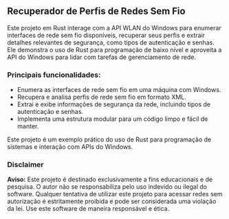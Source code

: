 <h2>Recuperador de Perfis de Redes Sem Fio</h2>

<p>
Este projeto em Rust interage com a API WLAN do Windows para enumerar interfaces de rede sem fio disponíveis, recuperar seus perfis e extrair detalhes relevantes de segurança, como tipos de autenticação e senhas. Ele demonstra o uso de Rust para programação de baixo nível e aproveita a API do Windows para lidar com tarefas de gerenciamento de rede.
</p>

<h3>Principais funcionalidades:</h3>
<ul>
  <li>Enumera as interfaces de rede sem fio em uma máquina com Windows.</li>
  <li>Recupera e analisa perfis de rede sem fio em formato XML.</li>
  <li>Extrai e exibe informações de segurança da rede, incluindo tipos de autenticação e senhas.</li>
  <li>Implementa uma estrutura modular para um código limpo e fácil de manter.</li>
</ul>

<p>
Este projeto é um exemplo prático do uso de Rust para programação de sistemas e interação com APIs do Windows.
</p>
<h3>Disclaimer</h3>
<p>
<strong>Aviso:</strong> Este projeto é destinado exclusivamente a fins educacionais e de pesquisa. O autor não se responsabiliza pelo uso indevido ou ilegal do software. Qualquer tentativa de utilizar este projeto para acessar redes sem autorização é estritamente proibida e pode ser considerada uma violação da lei. Use este software de maneira responsável e ética.
</p>
